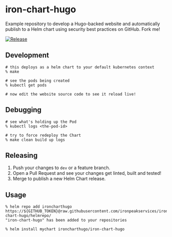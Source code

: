 # iron-chart-hugo

Example repository to develop a Hugo-backed website and automatically publish to a Helm chart using security best practices on GitHub. Fork me!

[![Release](https://github.com/ironpeakservices/iron-chart-hugo/workflows/Release/badge.svg)](https://github.com/ironpeakservices/iron-chart-hugo/actions?query=workflow%3ARelease)

## Development

```shell
# this deploys as a helm chart to your default kubernetes context
% make

# see the pods being created
% kubectl get pods

# now edit the website source code to see it reload live!
```

## Debugging

```shell
# see what's holding up the Pod
% kubectl logs <the-pod-id>

# try to force redeploy the Chart
% make clean build up logs
```

## Releasing

1. Push your changes to `dev` or a feature branch.
2. Open a Pull Request and see your changes get linted, built and tested!
3. Merge to publish a new Helm Chart release.

## Usage

```shell
% helm repo add ironcharthugo https://${GITHUB_TOKEN}@raw.githubusercontent.com/ironpeakservices/iron-chart-hugo/helmrepo/
"iron-chart-hugo" has been added to your repositories

% helm install mychart ironcharthugo/iron-chart-hugo
```
